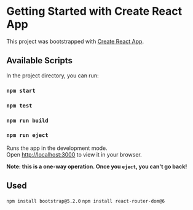 # Getting Started with Create React App

This project was bootstrapped with [Create React App](https://github.com/facebook/create-react-app).

## Available Scripts

In the project directory, you can run:

### `npm start`
### `npm test`
### `npm run build`
### `npm run eject`

Runs the app in the development mode.\
Open [http://localhost:3000](http://localhost:3000) to view it in your browser.


**Note: this is a one-way operation. Once you `eject`, you can't go back!**

## Used
`npm install bootstrap@5.2.0`
`npm install react-router-dom@6`